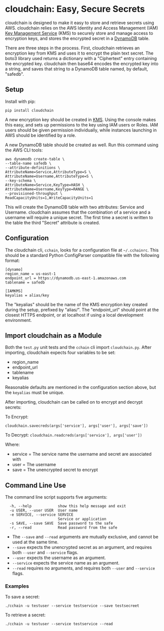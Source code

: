 # cloudchain: Easy, Secure Secrets

cloudchain is designed to make it easy to store and retrieve secrets using AWS. cloudchain relies on the AWS Identity and Access Management (IAM) [Key Management Service][1] (KMS) to securely store and manage access to encryption keys, and stores the encrypted secret in a [DynamoDB][2] table.

There are three steps in the process. First, cloudchain retrieves an encryption key from KMS and uses it to encrypt the plain text secret. The boto3 library used returns a dictionary with a "Ciphertext" entry containing the encrypted key. cloudchain then base64 encodes the encrypted key into a string, and saves that string to a DynamoDB table named, by default, "safedb". 

## Setup

Install with pip:

`pip install cloudchain`

A new encryption key should be created in [KMS][3]. Using the console makes this easy, and sets up permissions to the key using IAM users or Roles. IAM users should be given permission individually, while instances launching in AWS should be identified by a role. 

A new DynamoDB table should be created as well. Run this command using the AWS CLI tools:


	aws dynamodb create-table \
	--table-name safedb \
	--attribute-definitions \
	AttributeName=Service,AttributeType=S \
	AttributeName=Username,AttributeType=S \
	--key-schema \
	AttributeName=Service,KeyType=HASH \
	AttributeName=Username,KeyType=RANGE \
	--provisioned-throughput \
	ReadCapacityUnits=1,WriteCapacityUnits=1 



This will create the DynamoDB table with two attributes: Service and Username. cloudchain assumes that the combination of a service and a username will require a unique secret. The first time a secret is written to the table the third "Secret" attribute is created. 

## Configuration

The cloudchain cli, `cchain`, looks for a configuration file at `~/.cchainrc`. This should be a standard Python ConfigParser compatible file with the following format:

	[dynamo]
	region_name = us-east-1
	endpoint_url = https://dynamodb.us-east-1.amazonaws.com
	tablename = safedb

	[IAMKMS]
	keyalias = alias/key

The "keyalias" should be the name of the KMS encryption key created during the setup, prefixed by "alias/". The "endpoint_url" should point at the closest HTTPS endpoint, or at localhost if using a local development environment. 

## Import cloudchain as a Module

Both the `test.py` unit tests and the `cchain` cli import `cloudchain.py`. After importing, cloudchain expects four variables to be set:

* region_name
* endpoint_url
* tablename 
* keyalias

Reasonable defaults are mentioned in the configuration section above, but the `keyalias` must be unique. 

After importing, cloudchain can be called on to encrypt and decrypt secrets:

To Encrypt:

`cloudchain.savecreds(args['service'], args['user'], args['save'])`

To Decrypt: 
`cloudchain.readcreds(args['service'], args['user'])`

Where:

* service = The service name the username and secret are associated with
* user = The username
* save = The unencrypted secret to encrypt

## Command Line Use

The command line script supports five arguments:

	  -h, --help            show this help message and exit
	  -u USER, --user USER  User name
	  -e SERVICE, --service SERVICE
							Service or application
	  -s SAVE, --save SAVE  Save password to the safe
	  -r, --read            Read password from the safe


* The `--save` and `--read` arguments are mutually exclusive, and cannot be used at the same time. 
* `--save` expects the unencrypted secret as an argument, and requires both `--user` and `--service` flags.
* `--user` expects the username as an argument.
* `--service` expects the service name as an argument.
* `--read` requires no arguments, and requires both `--user` and `--service` flags.



### Examples

To save a secret:

`./cchain -u testuser --service testservice --save testsecreet` 

To retrieve a secret:

`./cchain -u testuser --service testservice --read`


[1]: https://aws.amazon.com/kms/?tag=duckduckgo-osx-20
[2]: https://aws.amazon.com/dynamodb/
[3]: https://console.aws.amazon.com/iam/home?region=us-east-1#encryptionKeys/us-east-1


